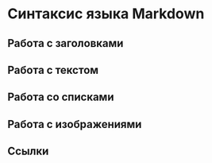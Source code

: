 # Синтаксис языка Markdown


## Работа с заголовками


## Работа с текстом


## Работа со списками


## Работа с изображениями


## Ссылки
